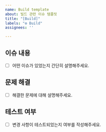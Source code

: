```yaml
---
name: Build template
about: 빌드 관련 이슈 템플릿
title: "[Build]"
labels: "⚙ Build"
assignees: ''

---
```


## 이슈 내용

- [ ] 어떤 이슈가 있었는지 간단히 설명해주세요.

## 문제 해결

- [ ] 해결한 문제에 대해 설명해주세요.

## 테스트 여부

- [ ] 변경 사항이 테스트되었는지 여부를 작성해주세요.
